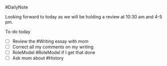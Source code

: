 #DailyNote 

Looking forward to today as we will be holding a review at 10:30 am and 4-5 pm.

To-do today
- [ ] Review the #Writing essay with mom
- [ ] Correct all my comments on my writing
- [ ] RoleModel #RoleModel  if I get that done
- [ ] Ask mom about #History
